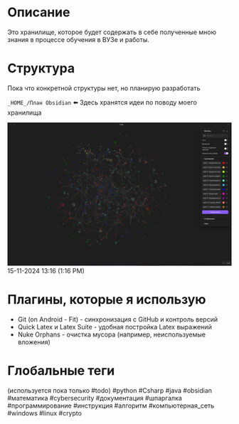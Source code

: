 # Описание

Это хранилище, которое будет содержать в себе полученные мною знания в процессе обучения в ВУЗе и работы.


# Структура

Пока что конкретной структуры нет, но планирую разработать

`_HOME_/План Obsidian` ⬅️ Здесь хранятся идеи по поводу моего хранилища

![image](https://github.com/Kikuzawa/MyBook/blob/main/_HOME_/Pasted%20image%2020241115131647.png)
 15-11-2024 13:16 (1:16 PM)
# Плагины, которые я использую

- Git (on Android - Fit) - синхронизация с GitHub и контроль версий
- Quick Latex и Latex Suite - удобная постройка Latex выражений
- Nuke Orphans - очистка мусора (например, неиспользуемые вложения) 

# Глобальные теги
(используется пока только \#todo)
#python
#Csharp
#java
#obsidian
#математика
#cybersecurity
#документация
#шпаргалка
#программирование
#инструкция
#алгоритм
#компьютерная_сеть
#windows
#linux
#crypto
